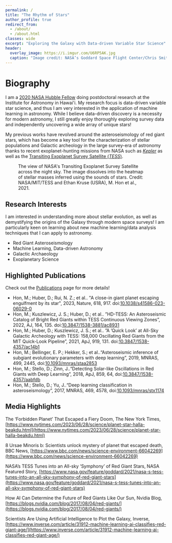 ```yaml
---
permalink: /
title: "The Rhythm of Stars"
author_profile: true
redirect_from: 
  - /about/
  - /about.html
classes: wide
excerpt: "Exploring the Galaxy with Data-driven Variable Star Science"
header:
  overlay_image: https://i.imgur.com/U6RP5AK.jpg
  caption: "Image credit: NASA’s Goddard Space Flight Center/Chris Smith (KBRwyle)"
---
```



Biography
======
I am a [2020 NASA Hubble Fellow](https://www.stsci.edu/stsci-research/fellowships/nasa-hubble-fellowship-program/2020-nhfp-fellows?fbclid=IwAR2BAuH-GNrXdjNEz7NGGZtm8Px7qh-lCTyiUYyvL1LA-FbdBRtwHApWpgA#section-d9c9b807-4923-4a97-892c-a971f90a2b55) doing postdoctoral research at the Institute for Astronomy in Hawai'i. My research focus is data-driven variable star science, and thus I am very interested in the application of machine learning in astronomy. While I believe data-driven discovery is a necessity for modern astronomy, I still greatly enjoy thoroughly exploring survey data and independently uncovering a wide array of unique stars!

My previous works have revolved around the asteroseismology of red giant stars, which has become a key tool for the characterization of stellar populations and Galactic archeology in the large survey-era of astronomy thanks to recent exoplanet-hunting missions from NASA such as [_Kepler_](https://www.nasa.gov/mission_pages/kepler/main/index.html) as well as the [Transiting Exoplanet Survey Satellite (_TESS_)](https://www.nasa.gov/tess-transiting-exoplanet-survey-satellite). 


<figure style="width: 400px" class="align-right">
  <img src="{{ site.url }}{{ site.baseurl }}/images/TESS_Survey.gif" alt="">
  <figcaption>The view of NASA's Transiting Exoplanet Survey Satellite across the night sky. The image dissolves into the heatmap of stellar masses inferred using the sounds of stars. Credit: NASA/MIT/TESS and Ethan Kruse (USRA), M. Hon et al., 2021. </figcaption>
</figure> 


Research Interests
------
I am interested in understanding more about stellar evolution, as well as demystifying the origins of the Galaxy through modern space surveys! I am particularly keen on learning about new machine learning/data analysis techniques that I can apply to astronomy.

* Red Giant Asteroseismology
* Machine Learning, Data-driven Astronomy
* Galactic Archaeology
* Exoplanetary Science
<!-- [Publication List in my CV](https://mtyhon.github.io/files/Academic_CV.pdf)  -->

Highlighted Publications
------
Check out the [Publications](https://mtyhon.github.io/publications/) page for more details!
* Hon, M.; Huber, D.; Rui, N. Z.; et al.. "A close-in giant planet escaping engulfment by its star", 2023, Nature, 618, 917. doi:[10.1038/s41586-023-06029-0](https://www.nature.com/articles/s41586-023-06029-0)
* Hon, M.; Kuszlewicz, J. S.; Huber, D.; et al.. ”HD-TESS: An Asteroseismic Catalog
of Bright Red Giants within TESS Continuous Viewing Zones”, 2022, AJ, 164, 135. doi:[10.3847/1538-3881/ac8931](https://doi.org/10.3847/1538-3881/ac8931)
* Hon, M.; Huber, D.; Kuszlewicz, J. S.; et al.. ”A ’Quick Look’ at All-Sky Galactic Archeology with TESS: 158,000 Oscillating Red Giants from the MIT Quick-Look Pipeline”, 2021, ApJ, 919, 131. doi:[10.3847/1538-4357/ac14b1](https://doi.org/10.3847/1538-4357/ac14b1)
* Hon, M.; Bellinger, E. P.; Hekker, S.; et al..“Asteroseismic inference of subgiant evolutionary parameters with deep learning”, 2019, MNRAS, 499, 2445, doi:[10.1093/mnras/staa2853](https://doi.org/10.1093/mnras/staa2853)
* Hon, M.; Stello, D.; Zinn, J..“Detecting Solar-like Oscillations in Red Giants with Deep Learning”, 2018, ApJ, 859, 64, doi:[10.3847/1538-4357/aabfdb](https://doi.org/10.3847/1538-4357/aabfdb)
* Hon, M.; Stello, D.; Yu, J..“Deep learning classification in asteroseismology”, 2017, MNRAS, 469, 4578, doi:[10.1093/mnras/stx1174](10.1093/mnras/stx1174)

Media Highlights
------

The ‘Forbidden Planet’ That Escaped a Fiery Doom, The New York Times, [https://www.nytimes.com/2023/06/28/science/planet-star-halla-beakdu.html](https://www.nytimes.com/2023/06/28/science/planet-star-halla-beakdu.html)

8 Ursae Minoris b: Scientists unlock mystery of planet that escaped death, BBC News, [https://www.bbc.com/news/science-environment-66042269](https://www.bbc.com/news/science-environment-66042269)

NASA’s TESS Tunes into an All-sky ‘Symphony’ of Red Giant Stars, NASA Featured Story, [https://www.nasa.gov/feature/goddard/2021/nasa-s-tess-tunes-into-an-all-sky-symphony-of-red-giant-stars](https://www.nasa.gov/feature/goddard/2021/nasa-s-tess-tunes-into-an-all-sky-symphony-of-red-giant-stars)

How AI Can Determine the Future of Red Giants Like Our Sun, Nvidia Blog, [https://blogs.nvidia.com/blog/2017/08/04/red-giants/](https://blogs.nvidia.com/blog/2017/08/04/red-giants/)

Scientists Are Using Artificial Intelligence to Plot the Galaxy, Inverse, [https://www.inverse.com/article/31912-machine-learning-ai-classifies-red-giant-age/](https://www.inverse.com/article/31912-machine-learning-ai-classifies-red-giant-age/)


